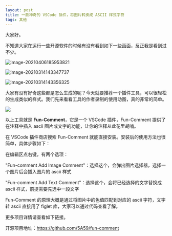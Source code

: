 ```yaml
---
layout: post
title: 一款神奇的 VSCode 插件，将图片转换成 ASCII 样式字符
tags: 其他
---
```


大家好。

不知道大家在运行一些开源软件的时候有没有看到如下一些画面，反正我是看到过不少。

![image-20210406185953821](https://raw.githubusercontent.com/ZhuPeng/pic/master/images/compress_image-20210406185953821.png)

![image-20210314143347737](https://raw.githubusercontent.com/ZhuPeng/pic/master/images/compress_image-20210314143347737.png)

![image-20210314143356325](https://raw.githubusercontent.com/ZhuPeng/pic/master/images/compress_image-20210314143356325.png)

大家有没有好奇这些都是怎么生成的呢？今天就要推荐一个插件工具，可以很轻松的生成类似的样式。我们先来看看工具的作者录制的使用动图，真的非常的简单。

![](https://raw.githubusercontent.com/ZhuPeng/pic/master/images/ascii.gif)

以上工具就是 **Fun-Comment**，它是一个 VSCode 插件，Fun-Comment 提供了在注释中插入 ascii 图片或文字的功能，让你的注释从此花里胡哨。

在 VSCode 插件商店搜索 Fun-Comment 就能直接安装。安装后的使用方法也很简单，具体步骤如下：

在编辑区点右键，有两个选项：

"Fun-comment Add Image Comment"：选择这个，会弹出图片选择器，选择一个图片后会插入图片的 ascii 样式

"Fun-comment Add Text Comment"：选择这个，会将已经选择的文字替换成 ascii 样式，前提需要先选中一段文字

Fun-Comment 的原理大概是通过将图片中的色值匹配到对应的 ascii 字符，文字转 ascii 直接用了 figlet 库，大家可以通过代码查看了解。

更多项目详情请查看如下链接。

开源项目地址：https://github.com/5A59/fun-comment
